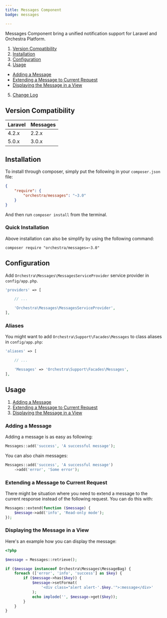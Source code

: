 ```yaml
---
title: Messages Component
badge: messages

---
```


Messages Component bring a unified notification support for Laravel and Orchestra Platform.

1. [Version Compatibility](#compatibility)
2. [Installation](#installation)
3. [Configuration](#configuration)
4. [Usage](#usage)
  - [Adding a Message](#adding-a-message)
  - [Extending a Message to Current Request](#extending-a-message-to-current-request)
  - [Displaying the Message in a View](#displaying-the-message-in-a-view)
5. [Change Log]({doc-url}/components/messages/changes#v3-0)

<a name="compatibility"></a>
## Version Compatibility

Laravel    | Messages
:----------|:----------
 4.2.x     | 2.2.x
 5.0.x     | 3.0.x

<a name="installation"></a>
## Installation

To install through composer, simply put the following in your `composer.json` file:

```json
{
    "require": {
        "orchestra/messages": "~3.0"
    }
}
```

And then run `composer install` from the terminal.

<a name="quick-installation"></a>
### Quick Installation

Above installation can also be simplify by using the following command:

    composer require "orchestra/messages=~3.0"

<a name="configuration"></a>
## Configuration

Add `Orchestra\Messages\MessagesServiceProvider` service provider in `config/app.php`.

```php
'providers' => [

    // ...

    'Orchestra\Messages\MessagesServiceProvider',
],
```

### Aliases

You might want to add `Orchestra\Support\Facades\Messages` to class aliases in `config/app.php`:

```php
'aliases' => [

    // ...

    'Messages' => 'Orchestra\Support\Facades\Messages',
],
```

<a name="usage"></a>
## Usage

1. [Adding a Message](#adding-a-message)
2. [Extending a Message to Current Request](#extending-a-message-to-current-request)
3. [Displaying the Message in a View](#displaying-the-message-in-a-view)

<a name="adding-a-message"></a>
### Adding a Message

Adding a message is as easy as following:

```php
Messages::add('success', 'A successful message');
```

You can also chain messages:

```php
Messages::add('success', 'A successful message')
    ->add('error', 'Some error');
```

<a name="extending-a-message-to-current-request"></a>
### Extending a Message to Current Request

There might be situation where you need to extend a message to the current response instead of the following request. You can do this with:

```php
Messages::extend(function ($message) {
    $message->add('info', 'Read-only mode');
});
```

<a name="displaying-the-message-in-a-view"></a>
### Displaying the Message in a View

Here's an example how you can display the message:

```php
<?php

$message = Messages::retrieve();

if ($message instanceof Orchestra\Messages\MessageBag) {
    foreach (['error', 'info', 'success'] as $key) {
        if ($message->has($key)) {
            $message->setFormat(
                '<div class="alert alert-'.$key.'">:message</div>'
            );
            echo implode('', $message->get($key));
        }
    }
}
```
